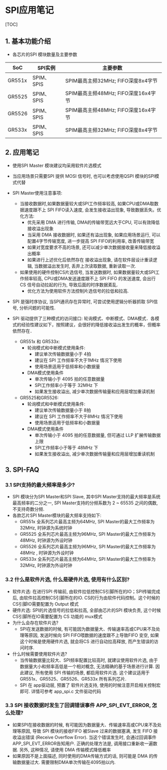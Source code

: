 # SPI应用笔记

[TOC]

## 1. 基本功能介绍

-   各芯片的SPI 模块数量及主要参数

| SoC    | SPI实例    | 主要参数                             |
| ------ | ---------- | ------------------------------------ |
| GR551x | SPIM、SPIS | SPIM最高主频32MHz; FIFO深度8x4字节   |
| GR5525 | SPIM、SPIS | SPIM最高主频48MHz;  FIFO深度16x4字节 |
| GR5526 | SPIM、SPIS | SPIM最高主频48MHz; FIFO深度16x4字节  |
| GR533x | SPIM、SPIS | SPIM最高主频32MHz; FIFO深度8x4字节   |



## 2. 应用笔记

-   使用SPI Master 模块建议均采用软件片选模式
-   当应用场景只需要SPI 提供 MOSI 信号时, 也可以考虑使用QSPI 模块的SPI模式代替
-   SPI Master使用注意事项:
    -   当接收数据时,如果数据量较大或SPI工作频率较高, 如果CPU或DMA取数据速度跟不上 SPI FIFO读入速度, 会发生接收溢出现象, 导致数据丢失。优化方法:
        -   优先采用 DMA 进行传输, DMA的传输带宽远大于CPU, 可以有效降低 接收溢出现象
        -   当采用 DMA 接收数据时, 如果还有溢出现象, 如果应用场景运行, 可以 配置4字节传输宽度, 进一步提高 SPI FIFO的利用率, 改善传输带宽
        -   如果对宽度要求不高的场景, 还可以减少单次数据接收量来降低接收溢出概率
        -   如果进行上述优化后依然存在 接收溢出现象, 请在软件层设计重读逻辑, 当数据溢出发生时, 丢弃上次读取数据, 重新读取一次.
    -   如果使用的硬件控制CS片选信号, 当发送数据时, 如果数据量较大或SPI工作频率较高, CPU或DMA发送速度跟不上 SPI FIFO 的发送速度, 会出行 CS 信号自动拉起的行为, 导致后面的时序数据紊乱. 
        -   优化方法为使用软件方法控制片选信号的拉低和拉高. 

-   SPI 是强时序协议, 当SPI通讯存在异常时, 可尝试使用逻辑分析器抓取 SPI信号, 分析问题的可能性.
-   SPI 驱动提供了三种模式的访问接口: 轮询模式、中断模式、DMA模式．各模式的经验性建议如下，按照建议，会很好的降低接收溢出发生的概率，但概率依然存在．
    -   GR551x 和 GR533x:
        -   轮询模式和中断模式使用条件:
            -   建议单次传输数据量小于 4拍
            -   建议在 SPI 工作频率不大于1MHz 情况下使用
            -   使用场景适用于低频率和小数据量
        -   DMA模式使用条件
            -   单次传输小于 4095 拍的任意数据量
            -   SPI工作频率小于等于 32MHz 下
            -   如果发生接收溢出, 减少单次数据传输量和应用层增加重读机制
    -   GR5525和GR5526:
        -   轮询模式和中断模式使用条件:
            -   建议单次传输数据量小于 8拍
            -   建议在 SPI 工作频率不大于8MHz 情况下使用
            -   使用场景适用于低频率和小数据量
        -   DMA模式使用条件
            -   单次传输小于 4095 拍的任意数据量, 但可通过 LLP 扩展传输数据上限
            -   SPI工作频率小于等于 48MHz 下
            -   如果发生接收溢出, 减少单次数据传输量和应用层增加重读机制



## 3. SPI-FAQ

### 3.1 SPI支持的最大频率是多少?

-   SPI 模块分为SPI Master和SPI Slave, 其中SPI Master支持的最大频率是系统最高频率的二分之一, SPI Master支持的分频系数为 2 ~ 65535 之间的偶数, 不支持奇数分频.
-   各款芯片SPI Master模块的最大频率支持如下:
    -   GR551x 全系列芯片最高主频为64MHz, SPI Master的最大工作频率为 32MHz, 时钟源为系统时钟
    -   GR5525 全系列芯片最高主频为96MHz, SPI Master的最大工作频率为 48MHz, 时钟源为外设时钟
    -   GR5526 全系列芯片最高主频为96MHz, SPI Master的最大工作频率为 48MHz , 时钟源为外设时钟
    -   GR533x 全系列芯片最高主频为64MHz, SPI Master的最大工作频率为 32MHz, 时钟源为外设时钟



### 3.2 什么是软件片选, 什么是硬件片选, 使用有什么区别?

-   软件片选: 在进行SPI 传输前, 由软件拉低控制CS引脚所在的IO；SPI传输完成后, 由软件拉高控制CS引脚所在的IO. CS的行为由软件代码控制。这个时候的CS引脚IO需要配置为 Output 模式
-   硬件片选: SPI的片选信号的拉低和拉高, 全部由芯片的SPI 模块负责, 这个时候CS引脚所在IO需要配置为 CS 功能的 mux模式
-   为什么会存在软件片选?
    -   SPI在发送数据的时候, 有可能因为数据量大、传输速率高或CPU来不及处理等原因, 发送时候向 SPI FIFO喂数据的速度跟不上导致FIFO 变空, 如果这个时候是使用硬件片选, 就会将CS 进行自动拉高释放, 而产生错误的访问时序. 
-   什么时候需要使用软件片选?
    -   当传输数据量比较大、SPI频率配置比较高时, 就建议使用软件片选, 由于数据量大小和频率高低是一个相对概念, 无法精确的基于场景进行计算. 因此建议, 所有使用 SPI 传输的场景, 都启用软件片选. 这个建议适用于 GR551x、GR5525、GR5526、GR533x 所有系列芯片.
    -   SPI 在 app驱动层, 预置了 软件片选支持, 使用的时候注意开启相关控制宏即可. 详情可参考  app_spi.c 文件驱动代码



### 3.3 SPI 接收数据时发生了回调错误事件 APP_SPI_EVT_ERROR, 怎么处理?

-   如果SPI在接收数据的时候, 有可能因为数据量大、传输速率高或CPU来不及处理等原因, 导致 SPI 模块的接收FIFO 被Slave 过来的数据塞满, 发生 FIFO 接收溢出错误 (Receive Overflow Error). 当这个错误发生时, 会通过回调事件 APP_SPI_EVT_ERROR告知用户. 正确的处理方法是, 调用接口重新收一遍数据. 另外, 这种情况, 请使用 DMA 传输模式降低概率
-   如果原因不是上面描述, 同时使用的DMA传输方式的话, 则可能是 DMA 的传输数据量过大. 需要限制DMA单次传输在4095拍以内.